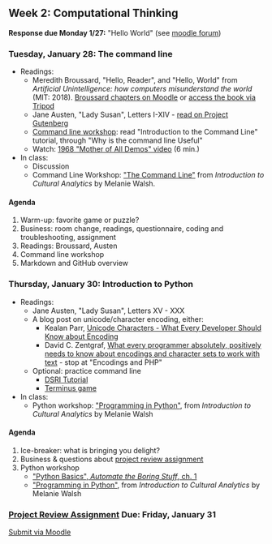 ## Week 2: Computational Thinking

**Response due Monday 1/27:** "Hello World" (see [moodle forum](https://moodle.brynmawr.edu/mod/forum/discuss.php?d=67411))

### Tuesday, January 28: The command line

- Readings:
    - Meredith Broussard, "Hello, Reader", and "Hello, World" from *Artificial Unintelligence: how computers misunderstand the world* (MIT: 2018). [Broussard chapters on Moodle](https://moodle.brynmawr.edu/course/view.php?id=7812#section-2) or [access the book via Tripod](https://www.gutenberg.org/cache/epub/946/pg946-images.html)
    - Jane Austen, "Lady Susan", Letters I-XIV - [read on Project Gutenberg](https://www.gutenberg.org/ebooks/946)
    - [Command line workshop](https://digbmc.github.io/command-line/): read "Introduction to the Command Line" tutorial, through "Why is the command line Useful"
    - Watch: [1968 "Mother of All Demos" video](https://www.youtube.com/watch?v=B6rKUf9DWRI) (6 min.)
- In class:
    - Discussion
    - Command Line Workshop: ["The Command Line"](https://melaniewalsh.github.io/Intro-Cultural-Analytics/01-Command-Line/01-The-Command-Line.html#where-do-i-find-the-command-line) from *Introduction to Cultural Analytics* by Melanie Walsh.

#### Agenda

1. Warm-up: favorite game or puzzle?
2. Business: room change, readings, questionnaire, coding and troubleshooting, assignment
3. Readings: Broussard, Austen
4. Command line workshop
5. Markdown and GitHub overview

### Thursday, January 30: Introduction to Python

- Readings:
    - Jane Austen, "Lady Susan", Letters XV - XXX
    - A blog post on unicode/character encoding, either:
        - Kealan Parr, [Unicode Characters - What Every Developer Should Know about Encoding](https://www.freecodecamp.org/news/everything-you-need-to-know-about-encoding/)
        - David C. Zentgraf, [What every programmer absolutely, positively needs to know about encodings and character sets to work with text](http://kunststube.net/encoding/) - stop at "Encodings and PHP"
    - Optional: practice command line
      - [DSRI Tutorial](https://digbmc.github.io/command-line/)
      - [Terminus game](https://web.mit.edu/mprat/Public/web/Terminus/Web/main.html)
- In class:
    - Python workshop: ["Programming in Python"](https://melaniewalsh.github.io/Intro-Cultural-Analytics/02-Python/00-Python.html), from *Introduction to Cultural Analytics* by Melanie Walsh

#### Agenda

1. Ice-breaker: what is bringing you delight?
2. Business & questions about [project review assignment](../assignments/review.md)
3. Python workshop
   - ["Python Basics", *Automate the Boring Stuff*, ch. 1](https://automatetheboringstuff.com/2e/chapter1/)
   - ["Programming in Python"](https://melaniewalsh.github.io/Intro-Cultural-Analytics/02-Python/00-Python.html), from *Introduction to Cultural Analytics* by Melanie Walsh

### [Project Review Assignment](../assignments/review.md) Due: Friday, January 31

[Submit via Moodle](https://moodle.brynmawr.edu/mod/assign/view.php?id=351406)